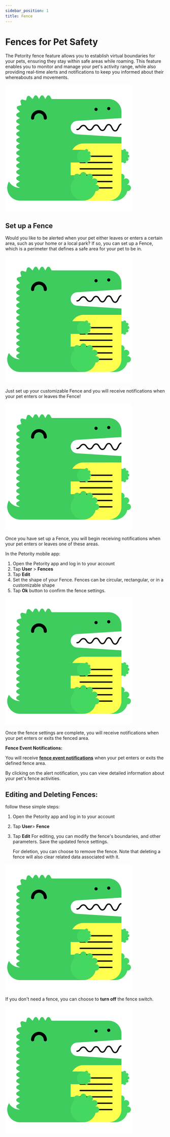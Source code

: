 ```yaml
---
sidebar_position: 1
title: Fence
---
```


# Fences for Pet Safety
The Petority fence feature allows you to establish virtual boundaries for your pets, ensuring they stay within safe areas while roaming. This feature enables you to monitor and manage your pet's activity range, while also providing real-time alerts and notifications to keep you informed about their whereabouts and movements.

![fence-map](/img/logo.svg)

## Set up a Fence

Would you like to be alerted when your pet either leaves or enters a certain area, such as your home or a local park? If so, you can set up a Fence, which is a perimeter that defines a safe area for your pet to be in. 

![fence edit](/img/logo.svg)

Just set up your customizable Fence and you will receive notifications when your pet enters or leaves the Fence!

![shape of fence](/img/logo.svg)

Once you have set up a Fence, you will begin receiving notifications when your pet enters or leaves one of these areas.

In the Petority mobile app:

1. Open the Petority app and log in to your account
2. Tap **User** > **Fences**
3. Tap **Edit** 
4. Set the shape of your Fence. Fences can be circular, rectangular, or in a customizable shape
5. Tap **Ok**  button to confirm the fence settings.

![Steps](/img/logo.svg)

Once the fence settings are complete, you will receive notifications when your pet enters or exits the fenced area.

**Fence Event Notifications:**

You will receive **[fence event notifications](/docs/petority/features/alerts-notifications)** when your pet enters or exits the defined fence area.

By clicking on the alert notification, you can view detailed information about your pet's fence activities.

## Editing and Deleting Fences:
follow these simple steps:

1. Open the Petority app and log in to your account
2. Tap **User**> **Fence**
3. Tap **Edit**
    For editing, you can modify the fence's boundaries, and other parameters. Save the updated fence settings.
  
    For deletion, you can choose to remove the fence. Note that deleting a fence will also clear related data associated with it.

![Editing and Deleting](/img/logo.svg)

If you don't need a fence, you can choose to **turn off** the fence switch.

![switch](/img/logo.svg)
